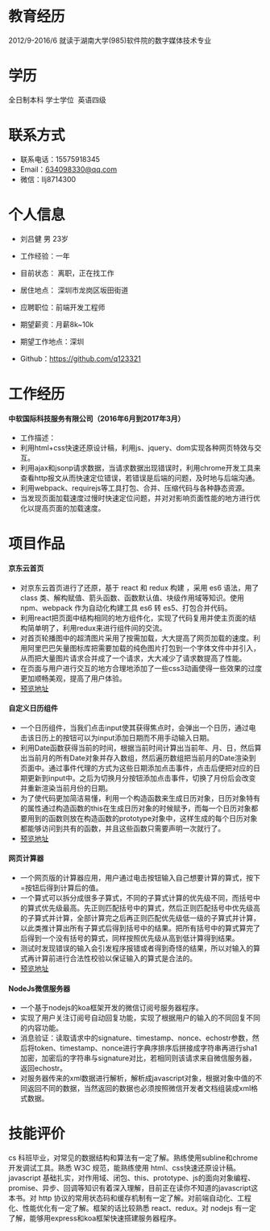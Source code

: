 
# 教育经历  
2012/9-2016/6 就读于湖南大学(985)软件院的数字媒体技术专业  
# 学历  
全日制本科 学士学位  英语四级  
# 联系方式
- 联系电话：15575918345
- Email：634098330@qq.com
- 微信：llj8714300

# 个人信息
- 刘吕健 男 23岁

- 工作经验：一年

- 目前状态： 离职，正在找工作

- 居住地点： 深圳市龙岗区坂田街道

- 应聘职位：前端开发工程师

- 期望薪资：月薪8k~10k

- 期望工作地点：深圳

- Github：https://github.com/q123321

# 工作经历  
#### 中软国际科技服务有限公司（2016年6月到2017年3月）
- 工作描述： 
- 利用html+css快速还原设计稿，利用js、jquery、dom实现各种网页特效与交互。
- 利用ajax和jsonp请求数据，当请求数据出现错误时，利用chrome开发工具来查看http报文从而快速定位错误，若错误是后端的问题，及时地与后端沟通。
- 利用webpack、requirejs等工具打包、合并、压缩代码与各种静态资源。
- 当发现页面加载速度过慢时快速定位问题，并对对影响页面性能的地方进行优化以提高页面的加载速度。

# 项目作品
#### 京东云首页
- 对京东云首页进行了还原，基于 react 和 redux 构建 ，采用 es6 语法，用了 class 类、解构赋值、箭头函数、函数默认值、块级作用域等知识。使用 npm、webpack 作为自动化构建工具 es6 转 es5、打包合并代码。
- 利用react把页面中结构相同的地方组件化，实现了代码复用并使主页面的结构简单明了，利用redux来进行组件间的交流。
- 对首页轮播图中的超清图片采用了按需加载，大大提高了网页加载的速度。利用阿里巴巴矢量图标库把需要加载的纯色图片打包到一个字体文件中并引入，从而把大量图片请求合并成了一个请求，大大减少了请求数提高了性能。
- 在页面与用户进行交互的地方合理地添加了一些css3动画使得一些效果的过度更加顺畅美观，提高了用户体验。
- [预览地址](https://q123321.github.io/JDcloud/build/index.html)

#### 自定义日历组件
- 一个日历组件，当我们点击input使其获得焦点时，会弹出一个日历，通过电击该日历上的按钮可以为input添加日期而不用手动输入日期。
- 利用Date函数获得当前的时间，根据当前时间计算出当前年、月、日，然后算出当前月的所有Date对象并存入数组，然后遍历数组把当前月的Date渲染到页面中。通过事件代理的方式为这些日期添加点击事件，点击后便把对应的日期更新到input中。之后为切换月分按钮添加点击事件，切换了月份后会改变 并重新渲染当前月份的日期。
- 为了使代码更加简洁易懂，利用一个构造函数来生成日历对象，日历对象特有的属性通过构造函数的this在生成日历对象的时候赋予，而每一个日历对象都要用到的函数则放在构造函数的prototype对象中，这样生成的每个日历对象都能够访问到共有的函数，并且这些函数只需要声明一次就行了。
- [预览地址](https://q123321.github.io/datepicker/index.html)

#### 网页计算器
- 一个网页版的计算器应用，用户通过电击按钮输入自己想要计算的算式，按下=按钮后得到计算后的值。
- 一个算式可以拆分成很多子算式，不同的子算式计算的优先级不同，而括号中的算式优先级最高。先正则匹配括号中的算式，然后正则匹配括号中优先级高的子算式并计算，全部计算完之后再正则匹配优先级低一级的子算式并计算，以此类推计算出所有子算式后得到括号中的结果。把所有括号中的算式算完了后得到一个没有括号的算式，同样按照优先级从高到低计算得到结果。
- 测试时发现错误的输入会引发程序报错或者得到奇怪的结果，所以对输入的算式再计算前进行合法性校验以保证输入的算式是合法的。
- [预览地址](https://q123321.github.io/calculator/calculator.html)

#### NodeJs微信服务器
- 一个基于nodejs的koa框架开发的微信订阅号服务器程序。
- 实现了用户关注订阅号自动回复功能，实现了根据用户的输入的不同回复不同的内容功能。
- 消息验证：读取请求中的signature、timestamp、nonce、echostr参数，然后将token、timestamp、nonce进行字典序排序后拼接成字符串再进行sha1加密，加密后的字符串与signature对比，若相同则该请求来自微信服务器，返回echostr。
- 对服务器传来的xml数据进行解析，解析成javascript对象，根据对象中值的不同返回不同的数据，当然返回的数据也必须按照微信开发者文档组装成xml格式数据。

# 技能评价
cs 科班毕业，对常见的数据结构和算法有一定了解。熟练使用subline和chrome开发调试工具。熟悉 W3C 规范，能熟练使用 html、css快速还原设计稿。javascript 基础扎实，对作用域、闭包、this、prototype、js的面向对象编程、promise、异步、回调等知识有着深入理解，目前正在读你不知道的javascript这本书。对 http 协议的常用状态码和缓存机制有一定了解。对前端自动化、工程化、性能优化有一定了解。框架的话比较熟悉 react、redux。对 nodejs 有一定了解，能够用express和koa框架快速搭建服务器程序。
